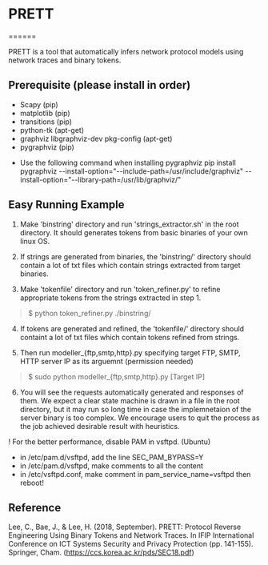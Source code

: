 # PRETT #
======

PRETT is a tool that automatically infers network protocol models using network traces and binary tokens.

## Prerequisite (please install in order) ##
- Scapy (pip)
- matplotlib (pip)
- transitions (pip)
- python-tk (apt-get)
- graphviz libgraphviz-dev pkg-config (apt-get)
- pygraphviz (pip)
* Use the following command when installing pygraphviz
pip install pygraphviz --install-option="--include-path=/usr/include/graphviz" --install-option="--library-path=/usr/lib/graphviz/"

## Easy Running Example ##

1. Make 'binstring' directory and run 'strings_extractor.sh' in the root directory. It should generates tokens from basic binaries of your own linux OS.

2. If strings are generated from binaries, the 'binstring/' directory should contain a lot of txt files which contain strings extracted from target binaries.

3. Make 'tokenfile' directory and run 'token_refiner.py' to refine appropriate tokens from the strings extracted in step 1.

> $ python token_refiner.py ./binstring/

4. If tokens are generated and refined, the 'tokenfile/' directory should containt a lot of txt files which contain tokens refined from strings.

5. Then run modeller_{ftp,smtp,http}.py specifying target FTP, SMTP, HTTP server IP as its arguemnt (permission needed)

> $ sudo python modeller_{ftp,smtp,http}.py [Target IP]

6. You will see the requests automatically generated and responses of them. We expect a clear state machine is drawn in a file in the root directory, but it may run so long time in case the implemnetaion of the server binary is too complex. We encourage users to quit the process as the job achieved desirable result with heuristics.

! For the better performance, disable PAM in vsftpd.
(Ubuntu)
- in /etc/pam.d/vsftpd, add the line SEC_PAM_BYPASS=Y
- in /etc/pam.d/vsftpd, make comments to all the content
- in /etc/vsftpd.conf, make comment in pam_service_name=vsftpd
then reboot!

## Reference ## 
Lee, C., Bae, J., & Lee, H. (2018, September). PRETT: Protocol Reverse Engineering Using Binary Tokens and Network Traces. In IFIP International Conference on ICT Systems Security and Privacy Protection (pp. 141-155). Springer, Cham.
(https://ccs.korea.ac.kr/pds/SEC18.pdf)
